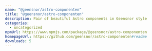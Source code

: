 ```yaml
---
name: "@geensnor/astro-componenten"
title: "@geensnor/astro-componenten"
description: Pair of beautiful Astro components in Geensnor style
categories:
  - uncategorized
npmUrl: https://www.npmjs.com/package/@geensnor/astro-componenten
homepageUrl: https://github.com/geensnor/astro-componenten#readme
downloads: 5
---
```

